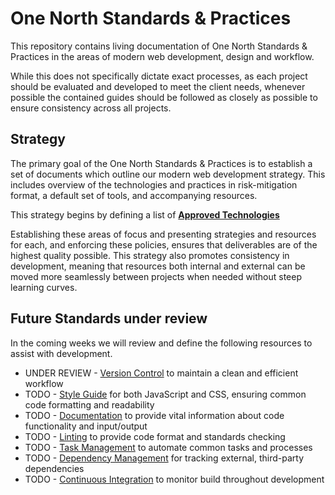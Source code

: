 # One North Standards & Practices
This repository contains living documentation of One North Standards & Practices in the areas of modern web development, design and workflow.

While this does not specifically dictate exact processes, as each project should be evaluated and developed to meet the client needs, whenever possible the contained guides should be followed as closely as possible to ensure consistency across all projects.

## Strategy
The primary goal of the One North Standards & Practices is to establish a set of documents which outline our modern web development strategy. This includes overview of the technologies and practices in risk-mitigation format, a default set of tools, and accompanying resources.

This strategy begins by defining a list of **[Approved Technologies](/approved-tools.md)**

Establishing these areas of focus and presenting strategies and resources for each, and enforcing these policies, ensures that deliverables are of the highest quality possible. This strategy also promotes consistency in development, meaning that resources both internal and external can be moved more seamlessly between projects when needed without steep learning curves.

## Future Standards under review

In the coming weeks we will review and define the following resources to assist with development.

* UNDER REVIEW - [Version Control](/version-control) to maintain a clean and efficient workflow
* TODO - [Style Guide](/style-guide) for both JavaScript and CSS, ensuring common code formatting and readability
* TODO - [Documentation](/documentation) to provide vital information about code functionality and input/output
* TODO - [Linting](/linting) to provide code format and standards checking
* TODO - [Task Management](/task-management) to automate common tasks and processes
* TODO - [Dependency Management](/dependency-management) for tracking external, third-party dependencies
* TODO - [Continuous Integration](/continuos-integration) to monitor build throughout development
